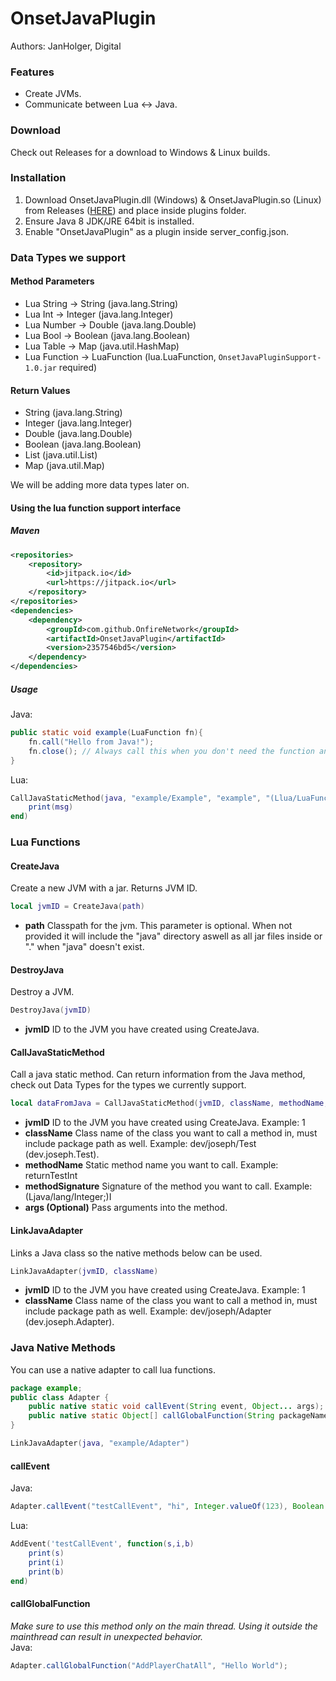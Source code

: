 # OnsetJavaPlugin
Authors: JanHolger, Digital

### Features
* Create JVMs.
* Communicate between Lua <-> Java.

### Download
Check out Releases for a download to Windows & Linux builds.

### Installation
1. Download OnsetJavaPlugin.dll (Windows) & OnsetJavaPlugin.so (Linux) from Releases ([HERE](https://github.com/OnfireNetwork/OnsetJavaPlugin/releases)) and place inside plugins folder.
1. Ensure Java 8 JDK/JRE 64bit is installed.
1. Enable "OnsetJavaPlugin" as a plugin inside server_config.json.

### Data Types we support
#### Method Parameters
* Lua String -> String (java.lang.String)
* Lua Int -> Integer (java.lang.Integer)
* Lua Number -> Double (java.lang.Double)
* Lua Bool -> Boolean (java.lang.Boolean)
* Lua Table -> Map (java.util.HashMap)
* Lua Function -> LuaFunction (lua.LuaFunction, `OnsetJavaPluginSupport-1.0.jar` required)

#### Return Values
* String (java.lang.String)
* Integer (java.lang.Integer)
* Double (java.lang.Double)
* Boolean (java.lang.Boolean)
* List (java.util.List)
* Map (java.util.Map)

We will be adding more data types later on.

#### Using the lua function support interface
##### Maven
```xml
<repositories>
    <repository>
        <id>jitpack.io</id>
        <url>https://jitpack.io</url>
    </repository>
</repositories>
<dependencies>
    <dependency>
        <groupId>com.github.OnfireNetwork</groupId>
        <artifactId>OnsetJavaPlugin</artifactId>
        <version>2357546bd5</version>
    </dependency>
</dependencies>
```
##### Usage
Java:
```java
public static void example(LuaFunction fn){
    fn.call("Hello from Java!");
    fn.close(); // Always call this when you don't need the function anymore to free memory
}
```
Lua:
```lua
CallJavaStaticMethod(java, "example/Example", "example", "(Llua/LuaFunction;)V", function(msg)
    print(msg)
end)
```

### Lua Functions
#### CreateJava
Create a new JVM with a jar. Returns JVM ID.
```lua
local jvmID = CreateJava(path)
```
* **path** Classpath for the jvm. This parameter is optional. When not provided it will include the "java" directory aswell as all jar files inside or "." when "java" doesn't exist.

#### DestroyJava
Destroy a JVM.
```lua
DestroyJava(jvmID)
```
* **jvmID** ID to the JVM you have created using CreateJava.

#### CallJavaStaticMethod
Call a java static method. Can return information from the Java method, check out Data Types for the types we currently support.
```lua
local dataFromJava = CallJavaStaticMethod(jvmID, className, methodName, methodSignature, args...)
```
* **jvmID** ID to the JVM you have created using CreateJava. Example: 1
* **className** Class name of the class you want to call a method in, must include package path as well. Example: dev/joseph/Test (dev.joseph.Test).
* **methodName** Static method name you want to call. Example: returnTestInt
* **methodSignature** Signature of the method you want to call. Example: (Ljava/lang/Integer;)I
* **args (Optional)** Pass arguments into the method.

#### LinkJavaAdapter
Links a Java class so the native methods below can be used.
```lua
LinkJavaAdapter(jvmID, className)
```
* **jvmID** ID to the JVM you have created using CreateJava. Example: 1
* **className** Class name of the class you want to call a method in, must include package path as well. Example: dev/joseph/Adapter (dev.joseph.Adapter).

### Java Native Methods
You can use a native adapter to call lua functions.
```java
package example;
public class Adapter {
    public native static void callEvent(String event, Object... args);
    public native static Object[] callGlobalFunction(String packageName, String functionName, Object... args);
}
```
```lua
LinkJavaAdapter(java, "example/Adapter")
```
#### callEvent
Java:
```java
Adapter.callEvent("testCallEvent", "hi", Integer.valueOf(123), Boolean.valueOf(true));
```
Lua:
```lua
AddEvent('testCallEvent', function(s,i,b)
    print(s)
    print(i)
    print(b)
end)
```
#### callGlobalFunction
*Make sure to use this method only on the main thread. Using it outside the mainthread can result in unexpected behavior.*  
Java:
```java
Adapter.callGlobalFunction("AddPlayerChatAll", "Hello World");
```
